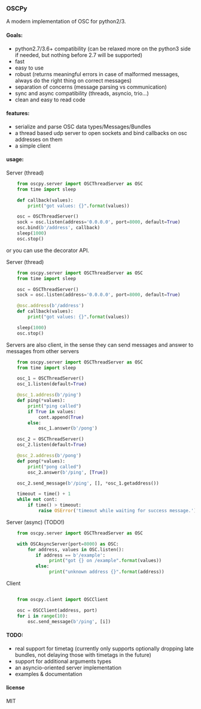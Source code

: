 ### OSCPy

A modern implementation of OSC for python2/3.

#### Goals:

- python2.7/3.6+ compatibility (can be relaxed more on the python3 side if needed, but nothing before 2.7 will be supported)
- fast
- easy to use
- robust (returns meaningful errors in case of malformed messages, always do the right thing on correct messages)
- separation of concerns (message parsing vs communication)
- sync and async compatibility (threads, asyncio, trio…)
- clean and easy to read code

#### features:

- serialize and parse OSC data types/Messages/Bundles
- a thread based udp server to open sockets and bind callbacks on osc addresses on them
- a simple client


#### usage:

Server (thread)

```python
    from oscpy.server import OSCThreadServer as OSC
    from time import sleep

    def callback(values):
        print("got values: {}".format(values))

    osc = OSCThreadServer()
    sock = osc.listen(address='0.0.0.0', port=8000, default=True)
    osc.bind(b'/address', callback)
    sleep(1000)
    osc.stop()
```

or you can use the decorator API.

Server (thread)

```python
    from oscpy.server import OSCThreadServer as OSC
    from time import sleep

    osc = OSCThreadServer()
    sock = osc.listen(address='0.0.0.0', port=8000, default=True)

    @osc.address(b'/address')
    def callback(values):
        print("got values: {}".format(values))

    sleep(1000)
    osc.stop()
```

Servers are also client, in the sense they can send messages and answer to
messages from other servers

```python
    from oscpy.server import OSCThreadServer as OSC
    from time import sleep

    osc_1 = OSCThreadServer()
    osc_1.listen(default=True)

    @osc_1.address(b'/ping')
    def ping(*values):
        print("ping called")
        if True in values:
            cont.append(True)
        else:
            osc_1.answer(b'/pong')

    osc_2 = OSCThreadServer()
    osc_2.listen(default=True)

    @osc_2.address(b'/pong')
    def pong(*values):
        print("pong called")
        osc_2.answer(b'/ping', [True])

    osc_2.send_message(b'/ping', [], *osc_1.getaddress())

    timeout = time() + 1
    while not cont:
        if time() > timeout:
            raise OSError('timeout while waiting for success message.')
```


Server (async) (TODO!)

```python
    from oscpy.server import OSCThreadServer as OSC

    with OSCAsyncServer(port=8000) as OSC:
        for address, values in OSC.listen():
           if address == b'/example':
                print("got {} on /example".format(values))
           else:
                print("unknown address {}".format(address))
```

Client

```python

    from oscpy.client import OSCClient

    osc = OSCClient(address, port)
    for i in range(10):
        osc.send_message(b'/ping', [i])
```

#### TODO:

- real support for timetag (currently only supports optionally dropping late bundles, not delaying those with timetags in the future)
- support for additional arguments types
- an asyncio-oriented server implementation
- examples & documentation

#### license

MIT
